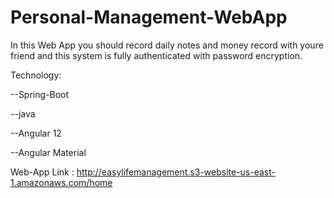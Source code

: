 # Personal-Management-WebApp
In this Web App you should record daily notes and money record with youre friend and this system is fully authenticated with password encryption. 

Technology:

--Spring-Boot

--java

--Angular 12

--Angular Material 

Web-App Link : http://easylifemanagement.s3-website-us-east-1.amazonaws.com/home
